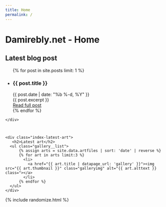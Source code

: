 ```yaml
---
title: Home
permalink: /
---
```



<div class="index-content">

  <div class="index-latest">
    <h1>Damirebly.net - Home</h1>
    <div class="index-latest-blog">
    <h2>Latest blog post</h2>
        <ul>
          {% for post in site.posts limit: 1 %}
          <li><h3 class="post-title">{{ post.title }}</h3></li>
          <div class="post__date">{{ post.date | date: "%b %-d, %Y" }}</div>
          {{ post.excerpt }} 
          <div class="post-link"><a href="{{ post.url }}">Read full post</a></div>
          {% endfor %}
        </ul>
      
    </div>



    <div class="index-latest-art">
       <h2>Latest art</h2>
      <ul class="gallery__list">
          {% assign arts = site.data.artfiles | sort: 'date' | reverse %}
          {% for art in arts limit:3 %}
            <li>
              <a href="{{ art.title | datapage_url: 'gallery' }}"><img src="{{ art.thumbnail }}" class="galleryimg" alt="{{ art.alttext }} class="></a>
            </li>
          {% endfor %}
      </ul>
    </div>
 </div>

  <div class="index-side">
     {% include randomize.html %}
  </div>
</div>
